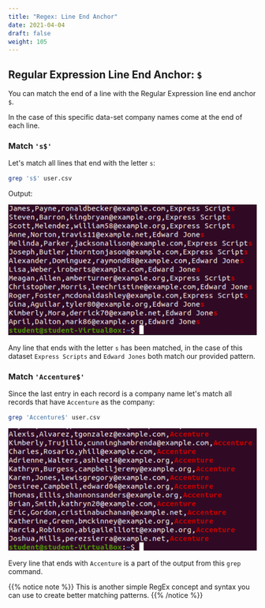 ```yaml
---
title: "Regex: Line End Anchor"
date: 2021-04-04
draft: false
weight: 105
---
```


## Regular Expression Line End Anchor: `$`

You can match the end of a line with the Regular Expression line end anchor `$`.

In the case of this specific data-set company names come at the end of each line.

### Match `'s$'`

Let's match all lines that end with the letter `s`:

```bash
grep 's$' user.csv
```

Output:

![grep 's$' output](pictures/grep-line-end-anchor.png?classes=border)

Any line that ends with the letter `s` has been matched, in the case of this dataset `Express Scripts` and `Edward Jones` both match our provided pattern.

### Match `'Accenture$'`

Since the last entry in each record is a company name let's match all records that have `Accenture` as the company:

```bash
grep 'Accenture$' user.csv
```

![grep 'Accenture$'](pictures/grep-line-end-anchor-two.png?classes=border)

Every line that ends with `Accenture` is a part of the output from this `grep` command.

{{% notice note %}}
This is another simple RegEx concept and syntax you can use to create better matching patterns.
{{% /notice %}}